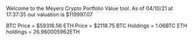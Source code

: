 Welcome to the Meyers Crypto Portfolio Value tool. 
As of 04/10/21 at 17:37:35 our valuation is $119997.07 

BTC Price = $59316.56
 ETH Price = $2118.75
BTC Holdings = 1.06BTC
 ETH holdings = 26.960005962ETH 

